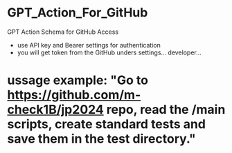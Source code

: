 # GPT_Action_For_GitHub
GPT Action Schema for GitHub Access

- use API key and Bearer settings for authentication
- you will get token from the GitHub unders settings... developer...


# ussage example: "Go to https://github.com/m-check1B/jp2024 repo, read the /main scripts, create standard tests and save them in the test directory."
